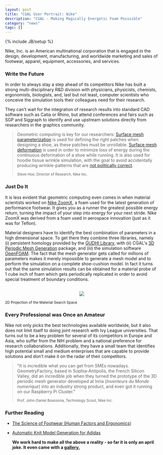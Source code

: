 ```yaml
---
layout: post
title: "CGAL User Portrait: Nike"
description: "CGAL - Making Magically Energetic Foam Posssible"
category: "news"
tags: []
---
```

{% include JB/setup %}

<p>Nike, Inc. is an American multinational corporation that is engaged
in the design, development, manufacturing, and worldwide marketing and
sales of footwear, apparel, equipment, accessories, and services.</p>


<h3>Write the Future</h3>

<p>In order to always stay a step ahead of its competitors Nike has
built a strong multi-disciplinary R&D division with physicians, physicists, chemists,
ergonomists, biologists, and, last but not least, computer scientists
who conceive the simulation tools their colleagues need for their research.</p>

<p>They can't wait for the integration of research results into standard
CAD software such as Catia or Rhino, but attend conferences and fairs
such as SGP and Siggraph to identify and use upstream solutions directly
from researchers in the graphics community.</p>

<blockquote>
<p>Geometric computing is key for our researchers:
<a href="https://doc.cgal.org/latest/Manual/packages.html#PkgSurfaceParameterizationSummary">
Surface mesh parameterization</a>
is used for defining the right patches when designing a shoe, as these patches must
be unrollable.
<a href="https://doc.cgal.org/latest/Manual/packages.html#PkgSurfaceMeshDeformationSummary">
Surface mesh deformation</a> is used in order to minimize loss of energy during the
continuous deformation of a shoe while running. It is also used for
hoodie tissue wrinkle simulation, with the goal to avoid accidentally producing wrinkle-patterns 
that are 
<a href="https://www.nike.com/t/sportswear-gym-vintage-womens-full-zip-hoodie-plus-size-zrn3LS/AR1203-091">not politically correct</a>.</p>
<p><small>Steve Hoe, Director of Research, Nike Inc.</small></p>
</blockquote>


<h3>Just Do It</h3>

<p>It is less evident that geometric computing even comes in when material scientists 
worked on  <a href="https://www.nike.com/us/en_us/c/innovation/zoom">Nike ZoomX</a>,
a foam used for the latest generation of performance footwear. It gives you as a runner the greatest 
possible energy return, turning the impact of your step into energy for your next stride.
Nike ZoomX was derived from a foam used in aerospace innovation (just as it was for Teflon).</p>


<p>Material designers have to identify the best combination of parameters in a high dimensional space. 
To get there they combine three libraries, namely (i) persistent homology provided by the 
<a href="http://gudhi.gforge.inria.fr/">GUDHI Library</a>, with (ii) CGAL's
<a href="https://doc.cgal.org/latest/Manual/packages.html#PkgPeriodic3Mesh3">
3D Periodic Mesh Generation</a> package, and (iii) the simulation software <a href="https://openfoam.org">OpenFOAM</a>.
The fact that the mesh generator gets called for millions of parameters makes it merely impossible 
to generate a mesh model and to perform the simulation on a complete shoe-cushion model.
In fact it turns out that the same simulation results can be obtained for a material probe of 1 cube inch of foam
which gets periodically replicated in order to avoid special treatment of boundary conditions.


<center>
<br>
<img src="../../../../../images/modulus.png" style="max-width:85%"/>
<br>
</center>

<p><small>2D Projection of the Material Search Space</small></p>

<h3>Every Professional was Once an Amateur</h3>

<p>Nike not only picks the best technologies available worldwide, 
but it also does not limit itself to doing joint research with
Ivy League universities. That turns out to be a key problem for several of its competitors in Europe and Asia,
who suffer from the NIH problem and a national preference for research collaborations. Additionally, they have
a small team that identifies high potential small and medium enterprises that are capable to provide solutions and
don't make it on the radar of their competitors.<p>

<blockquote>
<p>"It is incredible what you can get from SMEs nowadays. 
GeometryFactory, based in Sophia-Antipolis, the French Silicon Valley,
did an incredible job when they turned the prototype of the 3D periodic mesh generator developed at Inria
(<em>Inventeurs du Monde numerique</em>) into an industry strong product, and even got it running on our Raspberry Pi Cluster."</p>
 <p><small>Prof. John-Daniel Boassona, Technology Scout, Nike Inc.</small></p>
</blockquote>

<h3>Further Reading</h3>

<ul>
<li><p> <a href="https://www.amazon.com/s?k=9781439835685&i=stripbooks&linkCode=qs">The Science of Footwear (Human Factors and Ergonomics)</a><p></li>
<li><p> <a href="https://cims.nyu.edu/gcl/papers/2018-StitchMeshing.pdf">Automatic Knit Model Generation for Adidas</a></p></li>

<p><b>We work hard to make all the above a reality - so far it is only an april joke.
It even came with a <a href="{{ site.baseurl }}/April2019.html">gallery.</a></b></p>


